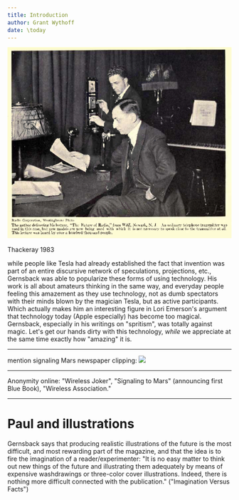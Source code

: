 ```yaml
---
title: Introduction
author: Grant Wythoff
date: \today
---
```


![](images/hugo_broadcasting.tiff)

<!-- Glass light bulbs filled with argon gas in order to detect telegraph messages flowing through the air. The sheer alchemy of these apparatuses by the modern eye... -->Thackeray 1983

while people like Tesla had already established the fact that invention was part of an entire discursive network of speculations, projections, etc., Gernsback was able to popularize these forms of using technology.  His work is all about amateurs thinking in the same way, and everyday people feeling this amazement as they use technology, not as dumb spectators with their minds blown by the magician Tesla, but as active participants.  Which actually makes him an interesting figure in Lori Emerson's argument that technology today (Apple especially) has become too magical.  Gernsback, especially in his writings on "spritism", was totally against magic.  Let's get our hands dirty with this technology, *while* we appreciate at the same time exactly how "amazing" it is.

* * * * * * * * * * * 

mention signaling Mars newspaper clipping: ![](signaling_mars_insert.jpg)

* * * * * * * * * * * 

Anonymity online: "Wireless Joker", "Signaling to Mars" (announcing first Blue Book), "Wireless Association."

* * * * * * * * * * *

Paul and illustrations
=======================

Gernsback says that producing realistic illustrations of the future is the most difficult, and most rewarding part of the magazine, and that the idea is to fire the imagination of a reader/experimenter:  "It is no easy matter to think out new things of the future and illustrating them adequately by means of expensive washdrawings or three-color cover illustrations.  Indeed, there is nothing more difficult connected with the publication." ("Imagination Versus Facts")